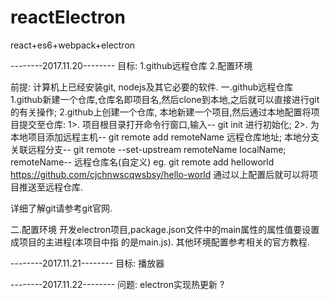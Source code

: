 # reactElectron
react+es6+webpack+electron

--------2017.11.20--------
目标:
    1.github远程仓库
    2.配置环境


前提:
  计算机上已经安装git, nodejs及其它必要的软件.
一.github远程仓库
  1.github新建一个仓库,仓库名即项目名,然后clone到本地,之后就可以直接进行git的有关操作;
  2.github上创建一个仓库, 本地新建一个项目,然后通过本地配置将项目提交至仓库:
    1>. 项目根目录打开命令行窗口,输入-- git init 进行初始化;
    2>. 为本地项目添加远程主机-- git remote add remoteName 远程仓库地址;
        本地分支关联远程分支-- git remote --set-upstream remoteName localName;
        remoteName-- 远程仓库名(自定义)
        eg.
        git remote add helloworld https://github.com/cjchnwscqwsbsy/hello-world
        通过以上配置后就可以将项目推送至远程仓库.

  详细了解git请参考git官网.

二.配置环境
  开发electron项目,package.json文件中的main属性的属性值要设置成项目的主进程(本项目中指
  的是main.js). 其他环境配置参考相关的官方教程.

--------2017.11.21--------
目标: 播放器

--------2017.11.22--------
问题: electron实现热更新 ?